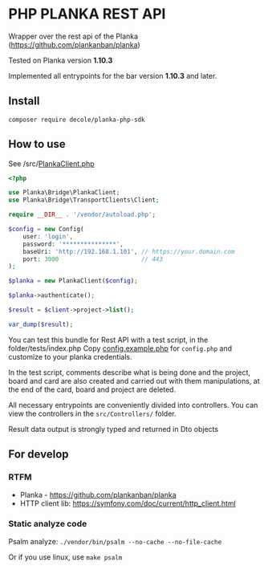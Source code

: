 # PHP PLANKA REST API

Wrapper over the rest api of the Planka (https://github.com/plankanban/planka)

Tested on Planka version **1.10.3**

Implemented all entrypoints for the bar version **1.10.3** and later.


## Install

`composer require decole/planka-php-sdk
`


## How to use

See /src/[PlankaClient.php](src/PlankaClient.php)

```php
<?php

use Planka\Bridge\PlankaClient;
use Planka\Bridge\TransportClients\Client;

require __DIR__ . '/vendor/autoload.php';

$config = new Config(
    user: 'login',
    password: '***************',
    baseUri: 'http://192.168.1.101', // https://your.domain.com
    port: 3000                       // 443
);

$planka = new PlankaClient($config);

$planka->authenticate();

$result = $client->project->list();

var_dump($result);
```

You can test this bundle for Rest API with a test script, in the folder/tests/index.php
Copy [config.example.php](tests/config.example.php) for `config.php` and customize to your
planka credentials.

In the test script, comments describe what is being done and the project, board and card are also created and carried 
out with them manipulations, at the end of the card, board and project are deleted.

All necessary entrypoints are conveniently divided into controllers. You can view the controllers 
in the `src/Controllers/` folder.

Result data output is strongly typed and returned in Dto objects


## For develop

### RTFM

- Planka - https://github.com/plankanban/planka
- HTTP client lib: https://symfony.com/doc/current/http_client.html


### Static analyze code
Psalm analyze: `./vendor/bin/psalm --no-cache --no-file-cache`

Or if you use linux, use `make psalm`